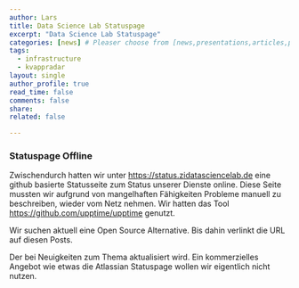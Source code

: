 ```yaml
---
author: Lars
title: Data Science Lab Statuspage
excerpt: "Data Science Lab Statuspage"
categories: [news] # Pleaser choose from [news,presentations,articles,projects,reports]
tags:
  - infrastructure
  - kvappradar
layout: single
author_profile: true
read_time: false
comments: false
share: 
related: false

---
```


### Statuspage Offline

Zwischendurch hatten wir unter https://status.zidatasciencelab.de eine github basierte Statusseite zum Status unserer 
Dienste online. Diese Seite mussten wir aufgrund von mangelhaften Fähigkeiten Probleme manuell zu beschreiben, wieder vom Netz nehmen. Wir hatten das Tool https://github.com/upptime/upptime genutzt.

Wir suchen aktuell eine Open Source Alternative. Bis dahin verlinkt die URL auf diesen Posts. 

Der bei Neuigkeiten zum Thema aktualisiert wird. Ein kommerzielles Angebot wie etwas die Atlassian Statuspage wollen wir eigentlich nicht nutzen.
